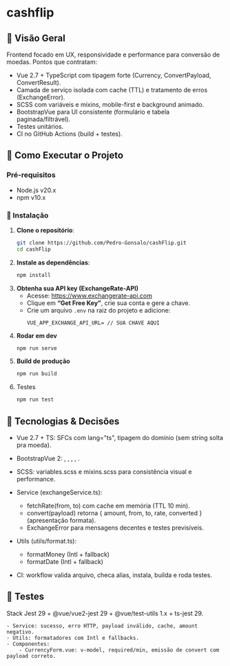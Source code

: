 # cashflip

## 📌 Visão Geral
Frontend focado em UX, responsividade e performance para conversão de moedas.
Pontos que contratam:
- Vue 2.7 + TypeScript com tipagem forte (Currency, ConvertPayload, ConvertResult).
- Camada de serviço isolada com cache (TTL) e tratamento de erros (ExchangeError).
- SCSS com variáveis e mixins, mobile-first e background animado.
- BootstrapVue para UI consistente (formulário e tabela paginada/filtrável).
- Testes unitários.
- CI no GitHub Actions (build + testes).

## 🚀 Como Executar o Projeto

### Pré-requisitos
- Node.js v20.x
- npm v10.x

### 🔧 Instalação

1. **Clone o repositório**:
    ```bash
    git clone https://github.com/Pedro-Gonsalo/cashFlip.git
    cd cashFlip

2. **Instale as dependências**:
    ```bash
    npm install

3. **Obtenha sua API key (ExchangeRate‑API)**
   - Acesse: https://www.exchangerate-api.com
   - Clique em **“Get Free Key”**, crie sua conta e gere a chave.
   - Crie um arquivo `.env` na raiz do projeto e adicione:
     ```
     VUE_APP_EXCHANGE_API_URL= // SUA CHAVE AQUI
     ```
4. **Rodar em dev** 
    ```bash
    npm run serve

5. **Build de produção**
    ```bash
    npm run build

6. Testes
    ```bash
    npm run test

## 🧩 Tecnologias & Decisões
- Vue 2.7 + TS: SFCs com lang="ts", tipagem do domínio (sem string solta pra moeda).
- BootstrapVue 2: <b-form>, <b-form-input>, <b-form-select>, <b-table>, <b-pagination>.
- SCSS: variables.scss e mixins.scss para consistência visual e performance.
- Service (exchangeService.ts):
    - fetchRate(from, to) com cache em memória (TTL 10 min).
    - convert(payload) retorna { amount, from, to, rate, converted } (apresentação formata).
    - ExchangeError para mensagens decentes e testes previsíveis.
- Utils (utils/format.ts):
    - formatMoney (Intl + fallback)
    - formatDate (Intl + fallback)

- CI: workflow valida arquivo, checa alias, instala, builda e roda testes.

## 🧪 Testes
Stack Jest 29 + @vue/vue2-jest 29 + @vue/test-utils 1.x + ts-jest 29.

    - Service: sucesso, erro HTTP, payload inválido, cache, amount negativo.
    - Utils: formatadores com Intl e fallbacks.
    - Componentes:
        - CurrencyForm.vue: v-model, required/min, emissão de convert com payload correto.